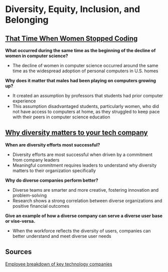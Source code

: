 # Diversity, Equity, Inclusion, and Belonging

## [That Time When Women Stopped Coding](https://www.npr.org/sections/money/2014/10/21/357629765/when-women-stopped-coding)
**What occurred during the same time as the beginning of the decline of women in computer science?**
- The decline of women in computer science occurred around the same time as the widespread adoption of personal computers in U.S. homes

**Why does it matter that males had been playing on computers growing up?**
- It created an assumption by professors that students had prior computer experience
- This assumption disadvantaged students, particularly women, who did not have access to computers at home, as they struggled to keep pace with their peers in computer science education

## [Why diversity matters to your tech company](https://www.usatoday.com/story/tech/columnist/2015/07/21/why-diversity-matters-your-tech-company/30419871/)
**When are diversity efforts most successful?**
- Diversity efforts are most successful when driven by a commitment from company leaders
- Meaningful commitment requires leaders to understand why diversity matters to their organization specifically

**Why do diverse companies perform better?**
- Diverse teams are smarter and more creative, fostering innovation and problem-solving
- Research shows a strong correlation between diverse organizations and positive financial outcomes

**Give an example of how a diverse company can serve a diverse user base or vise-versa.**
- When the workforce reflects the diversity of users, companies can better understand and meet diverse user needs

## Sources
[Employee breakdown of key technology companies](https://informationisbeautiful.net/visualizations/diversity-in-tech/)